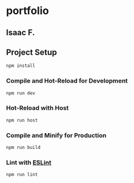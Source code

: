 # portfolio

## Isaac F.

<!-- Image -->

## Project Setup

```sh
npm install
```

### Compile and Hot-Reload for Development

```sh
npm run dev
```

### Hot-Reload with Host

```sh
npm run host
```

### Compile and Minify for Production

```sh
npm run build
```

### Lint with [ESLint](https://eslint.org/)

```sh
npm run lint
```
